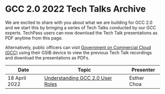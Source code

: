 # GCC 2.0 2022 Tech Talks Archive

We are excited to share with you about what we are building for GCC 2.0 and we start this by bringing a series of Tech Talks conducted by our GCC experts. TechPass users can now download the Tech Talk presentations as PDF anytime from this page.

Alternatively, public officers can visit [Government on Commercial Cloud (GCC)][gcc-presentations-on-intranet] using their GSIB device to view the previous Tech Talk recordings and download the presentations as PDFs.


| Date | Topic | Presenter |
| --- | --- | --- |
| 18 April 2022 | [Understanding GCC 2.0 User Roles](01-understanding-gcc-2-0-user-roles.pdf) | Esther Choa |







[gcc-presentations-on-intranet]: https://sgdcs.sgnet.gov.sg/sites/GOVTECH-gcc/_layouts/15/start.aspx#/SitePages/Presentations.aspx?RootFolder=%2Fsites%2FGOVTECH%2Dgcc%2FPresentations%20Document%20Library%2FGCC%202%2E0%20Tech%20Talks%20%2818%20April%20%2D%206%20May%202022%29&FolderCTID=0x012000786ED207E10AED4C8B224D2AEA8BDF9E&View=%7B86DE7B87%2DA162%2D4C87%2D8741%2D595D67C2A26D%7D
